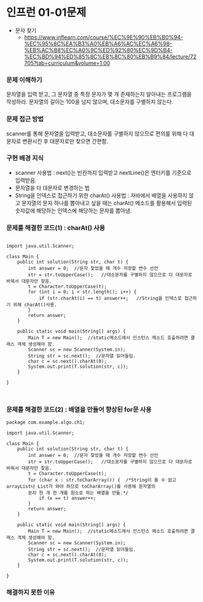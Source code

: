 # 인프런 01-01문제
- 문자 찾기
  - https://www.inflearn.com/course/%EC%9E%90%EB%B0%94-%EC%95%8C%EA%B3%A0%EB%A6%AC%EC%A6%98-%EB%AC%B8%EC%A0%9C%ED%92%80%EC%9D%B4-%EC%BD%94%ED%85%8C%EB%8C%80%EB%B9%84/lecture/72705?tab=curriculum&volume=1.00

### 문제 이해하기

문자열을 입력 받고, 그 문자열 중 특정 문자가 몇 개 존재하는지 알아내는 프로그램을 작성하라. 문자열의 길이는 100을 넘지 않으며, 대소문자를 구별하지 않는다.

### 문제 접근 방법

scanner를 통해 문자열을 입력받고, 대소문자를 구별하지 않으므로 편의를 위해 다 대문자로 변환시킨 후 대문자로만 찾으면 간편함.

### 구현 배경 지식
- scanner 사용법 : next()는 빈칸까지 입력받고 nextLine()은 엔터키를 기준으로 입력받음.
- 문자열을 다 대문자로 변경하는 법
- String을 인덱스로 접근하기 위한 charAt() 사용법 : 자바에서 배열을 사용하지 않고 문자열의 문자 하나를 뽑아내고 싶을 때는 charAt() 메소드를 활용해서 입력된 숫자값에 해당하는 인덱스에 해당하는 문자를 뽑아냄.


### 문제를 해결한 코드(1) : charAt() 사용
```javapackage com.example.algo.ch1;

import java.util.Scanner;

class Main {
    public int solution(String str, char t) {
        int answer = 0;  //문자 찾았을 때 개수 저장할 변수 선언
        str = str.toUpperCase();   //대소문자를 구별하지 않으므로 다 대문자로 바꿔서 대문자만 찾음.
        t = Character.toUpperCase(t);
        for (int i = 0; i < str.length(); i++) {
            if (str.charAt(i) == t) answer++;   //String을 인덱스로 접근하기 위해 charAt()사용.
        }
        return answer;
    }

    public static void main(String[] args) {
        Main T = new Main();  //static메소드에서 인스턴스 메소드 호출하려면 클래스 객체 생성해야 함.
        Scanner sc = new Scanner(System.in);
        String str = sc.next();  //문자열 읽어들임.
        char c = sc.next().charAt(0);
        System.out.print(T.solution(str, c));
    }

}



```

### 문제를 해결한 코드(2) : 배열을 만들어 향상된 for문 사용

```
package com.example.algo.ch1;

import java.util.Scanner;

class Main {
    public int solution(String str, char t) {
        int answer = 0;  //문자 찾았을 때 개수 저장할 변수 선언
        str = str.toUpperCase();   //대소문자를 구별하지 않으므로 다 대문자로 바꿔서 대문자만 찾음.
        t = Character.toUpperCase(t);
        for (char x : str.toCharArray()) {  /*String이 올 수 없고 arrayList나 List가 와야 하므로 toCharArray()를 사용해 문자열의
        문자 한 개 한 개를 원소로 하는 배열을 만듦.*/
            if (x == t) answer++;
        }
        return answer;
    }

    public static void main(String[] args) {
        Main T = new Main();  //static메소드에서 인스턴스 메소드 호출하려면 클래스 객체 생성해야 함.
        Scanner sc = new Scanner(System.in);
        String str = sc.next();  //문자열 읽어들임.
        char c = sc.next().charAt(0);
        System.out.print(T.solution(str, c));
    }

}

```


### 해결하지 못한 이유
